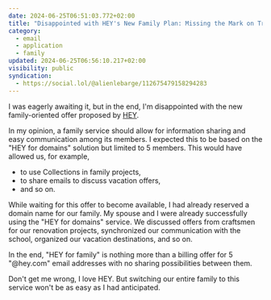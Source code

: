 ```yaml
---
date: 2024-06-25T06:51:03.772+02:00
title: "Disappointed with HEY's New Family Plan: Missing the Mark on True Family Communication"
category:
  - email
  - application
  - family
updated: 2024-06-25T06:56:10.217+02:00
visibility: public
syndication:
  - https://social.lol/@alienlebarge/112675479158294283
---
```


I was eagerly awaiting it, but in the end, I'm disappointed with the new family-oriented offer proposed by [HEY](https://www.hey.com/).

In my opinion, a family service should allow for information sharing and easy communication among its members. I expected this to be based on the "HEY for domains" solution but limited to 5 members. This would have allowed us, for example, 
- to use Collections in family projects, 
- to share emails to discuss vacation offers,
- and so on.

While waiting for this offer to become available, I had already reserved a domain name for our family. My spouse and I were already successfully using the "HEY for domains" service. We discussed offers from craftsmen for our renovation projects, synchronized our communication with the school, organized our vacation destinations, and so on.

In the end, "HEY for family" is nothing more than a billing offer for 5 "@hey.com" email addresses with no sharing possibilities between them.

Don't get me wrong, I love HEY. But switching our entire family to this service won't be as easy as I had anticipated.
